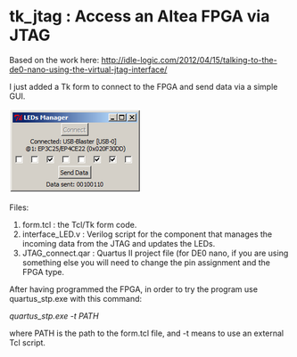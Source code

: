 tk_jtag : Access an Altea FPGA via JTAG
=======

Based on the work here: http://idle-logic.com/2012/04/15/talking-to-the-de0-nano-using-the-virtual-jtag-interface/

I just added a Tk form to connect to the FPGA and send data via a simple GUI.

![Alt text](/screenshot.png?raw=true "Form Screenshot")

Files:
1) form.tcl : the Tcl/Tk form code.
2) interface_LED.v : Verilog script for the component that manages the incoming data from the JTAG and updates the LEDs.
3) JTAG_connect.qar : Quartus II project file (for DE0 nano, if you are using something else you will need to change the pin assignment and the FPGA type.

After having programmed the FPGA, in order to try the program use quartus_stp.exe with this command:



*quartus_stp.exe -t PATH*

where PATH is the path to the form.tcl file, and -t means to use an external Tcl script.
